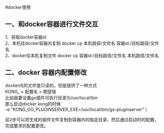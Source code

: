 #docker使用

## 一、和docker容器进行文件交互
1、获取docker容器id  
2、本机往docker容器内复制 docker cp 本机路径/文件名 容器id:/目标路径/文件名  
2、docker往本机复制文件 docker cp 容器id:/目标路径/文件名 本机路径/文件名

## 二、docker 容器内配置修改
docker内的文件是只读的，但是提供了一种方式  
KONG_ + 配置名 = 期望值  
比如我要设置go插件可执行目录为/usr/local/bin  
那么启动docker kong的时候  
-e "KONG_GO_PLUGINSERVER_EXE=/usr/local/bin/go-pluginserver" \

前2步可以将生成的插件文件复制到容器内的指定目录，然后通过启动时的配置，完成要求的配置更改。







